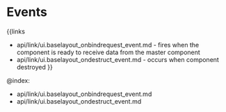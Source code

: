 
Events
=======

{{links
- api/link/ui.baselayout_onbindrequest_event.md - fires when the component is ready to receive data from the master component
- api/link/ui.baselayout_ondestruct_event.md - occurs when component destroyed
}}

@index:
- api/link/ui.baselayout_onbindrequest_event.md
- api/link/ui.baselayout_ondestruct_event.md



